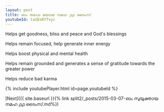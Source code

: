 ```yaml
---
layout: post
title: ഓം തപോ മയായ നമഹ ൧൧ ടൈംസ്
youtubeId: ta1DsRYTvyc
---
```

 
 
Helps get goodness, bliss and peace and God's blessings
 
Helps remain focused, help generate inner energy 
 
Helps boost physical and mental health 
 
Helps remain grounded and generates a sense of gratitude towards the greater power 
 
Helps reduce bad karma
 
 
 
 


{% include youtubePlayer.html id=page.youtubeId %}
 
[Next]({{ site.baseurl }}{% link  split2/_posts/2015-03-07-ഓം സുയുക്തായ നമഹ ൧൧ ടൈംസ്.md%})
 
